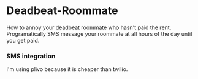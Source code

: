 # Deadbeat-Roommate

How to annoy your deadbeat roommate who hasn't paid the rent. Programatically SMS message your roommate at all hours of the day until you get paid. 


### SMS integration

I'm using plivo because it is cheaper than twilio.
